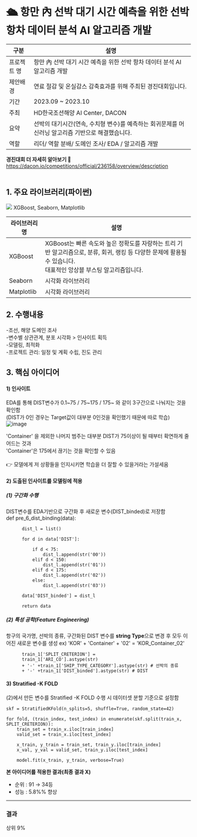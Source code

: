 # 🛳️ 항만 內 선박 대기 시간 예측을 위한 선박 항차 데이터 분석 AI 알고리즘 개발
      
|구분|설명|
|------|---|
|프로젝트 명|항만 內 선박 대기 시간 예측을 위한 선박 항차 데이터 분석 AI 알고리즘 개발|
|제안배경|연료 절감 및 온실감스 감축효과를 위해 주최된 경진대회입니다.|
|기간|2023.09 ~ 2023.10|
|주최|HD한국조션해양 AI Center, DACON|
|요약|선박의 대기시간(연속, 수치형 변수)를 예측하는 회귀문제를 머신러닝 알고리즘 기반으로 해결했습니다.|
|역할|리더/ 역할 분배/ 도메인 조사/ EDA / 알고리즘 개발|

**경진대회 더 자세히 알아보기 🔻**<br>
https://dacon.io/competitions/official/236158/overview/description
<br>
<br>

## 1. 주요 라이브러리(파이썬)
<img src="https://img.shields.io/badge/python-3776AB?style=for-the-badge&logo=python&logoColor=white">
XGBoost, Seaborn, Matplotlib

|라이브러리 명|설명|
|--|--|
|XGBoost|XGBoost는 빠른 속도와 높은 정확도를 자랑하는 트리 기반 알고리즘으로, 분류, 회귀, 랭킹 등 다양한 문제에 활용될 수 있습니다.<br>대표적인 앙상블 부스팅 알고리즘입니다.|
|Seaborn|시각화 라이브러리|
|Matplotlib|시각화 라이브러리|


## 2. 수행내용
-조선, 해양 도메인 조사 <br>
-변수별 상관관계, 분포 시각화 > 인사이트 획득<br>
-모델링, 최적화<br>
-프로젝트 관리: 일정 및 계획 수립, 진도 관리<br>

## 3. 핵심 아이디어

#### 1) 인사이트

EDA를 통해 DIST변수가 0.1~75 / 75~175 / 175~ 와 같이 3구간으로 나눠지는 것을 확인함 <br>
(DIST가 0인 경우는 Target값이 대부분 0인것을 확인했기 때문에 따로 학습) <br>
![image](https://github.com/CodeofO/Ship_Wait_Time_Predict/assets/99871109/dfa70bba-4f1c-489c-9fa9-40977bb4d5fe)

'Container' 을 제외한 나머지 범주는 대부분 DIST가 75이상이 될 때부터 확연하게 줄어드는 것과  <br>
'Container'은 175에서 끊기는 것을 확인할 수 있음<br>
<br>
👉 모델에게 저 상황들을 인지시키면 학습을 더 잘할 수 있을거라는 가설세움


#### 2) 도출된 인사이트를 모델링에 적용

##### (1) 구간화 수행
DIST변수를 EDA기반으로 구간화 후 새로운 변수(DIST_binded)로 저장함 <br>
      def pre_6_dist_binding(data):
      
          dist_l = list()
      
          for d in data['DIST']:
      
              if d < 75:
                  dist_l.append(str('00'))
              elif d < 150:
                  dist_l.append(str('01'))
              elif d < 175:
                  dist_l.append(str('02'))
              else:
                  dist_l.append(str('03'))
             
          data['DIST_binded'] = dist_l
      
          return data

##### (2) 특성 공학(Feature Engineering)

항구의 국가명, 선박의 종류, 구간화된 DIST 변수를 **string Type**으로 변경 후 모두 이어진 새로운 변수를 생성
ex) 'KOR' + 'Container' + '02' = 'KOR_Container_02'

          train_1['SPLIT_CRETERION'] = 
          train_1['ARI_CO'].astype(str) 
          + '-' +train_1['SHIP_TYPE_CATEGORY'].astype(str) # 선박의 종류
          + '-' +train_1['DIST_binded'].astype(str) # DIST



#### 3) Stratified -K FOLD

(2)에서 만든 변수를 Stratified -K FOLD 수행 시 데이터셋 분할 기준으로 설정함

    skf = StratifiedKFold(n_splits=5, shuffle=True, random_state=42)

    for fold, (train_index, test_index) in enumerate(skf.split(train_x, SPLIT_CRETERION)):
        train_set = train_x.iloc[train_index]
        valid_set = train_x.iloc[test_index]

        x_train, y_train = train_set, train_y.iloc[train_index]
        x_val, y_val = valid_set, train_y.iloc[test_index]

        model.fit(x_train, y_train, verbose=True)



**본 아이디어를 적용한 결과(최종 결과 X)** <br>
* 순위 : 91 → 34등<br>
* 성능 : 5.8%% 향상<br>

---

### 결과
상위 9%

